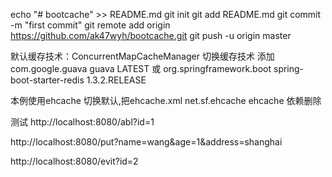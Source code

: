 echo "# bootcache" >> README.md
git init
git add README.md
git commit -m "first commit"
git remote add origin https://github.com/ak47wyh/bootcache.git
git push -u origin master

默认缓存技术：ConcurrentMapCacheManager
切换缓存技术
添加
<dependency>
    <groupId>com.google.guava</groupId>
    <artifactId>guava</artifactId>
    <version>LATEST</version>
</dependency>
或
<dependency>
    <groupId>org.springframework.boot</groupId>
    <artifactId>spring-boot-starter-redis</artifactId>
    <version>1.3.2.RELEASE</version>
</dependency>

本例使用ehcache
切换默认,把ehcache.xml
<dependency>
    <groupId>net.sf.ehcache</groupId>
    <artifactId>ehcache</artifactId>
</dependency>
依赖删除

测试
http://localhost:8080/abl?id=1

http://localhost:8080/put?name=wang&age=1&address=shanghai

http://localhost:8080/evit?id=2
